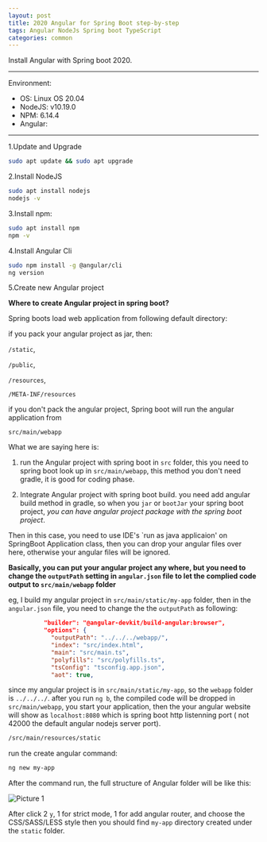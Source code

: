 ```yaml
---
layout: post
title: 2020 Angular for Spring Boot step-by-step
tags: Angular NodeJs Spring boot TypeScript
categories: common
---
```


Install Angular with Spring boot 2020.

***
Environment:

- OS: Linux OS 20.04
- NodeJS: v10.19.0
- NPM: 6.14.4 
- Angular: 

***

1.Update and Upgrade

~~~bash
sudo apt update && sudo apt upgrade
~~~

2.Install NodeJS

~~~Bash
sudo apt install nodejs
nodejs -v
~~~

3.Install npm:

~~~Bash
sudo apt install npm
npm -v
~~~

4.Install Angular Cli

~~~Bash
sudo npm install -g @angular/cli
ng version
~~~

5.Create new Angular project

**Where to create Angular project in spring boot?**

Spring boots load web application from following default directory:

if you pack your angular project as jar, then:

`/static`,

`/public`,

`/resources`,

`/META-INF/resources`

if you don't pack the angular project, Spring boot will run the angular application from

`src/main/webapp`

What we are saying here is:

1. run the Angular project with spring boot in `src` folder, this you need to spring boot look up in `src/main/webapp`, this method you don't need gradle, it is good for coding phase.

2. Integrate Angular project with spring boot build. you need add angular build method in gradle, so when you `jar` or `bootJar` your spring boot project, _you can have angular project package with the spring boot project_.


Then in this case, you need to use IDE's `run as java applicaion' on SpringBoot Application class, then you can drop your angular files over here, otherwise your angular files will be ignored.

**Basically, you can put your angular project any where, but you need to change the `outputPath` setting in `angular.json` file to let the complied code output to `src/main/webapp` folder**

eg, I build my angular project in `src/main/static/my-app` folder, then in the `angular.json` file, you need to change the the `outputPath` as following:

~~~json
          "builder": "@angular-devkit/build-angular:browser",
          "options": {
            "outputPath": "../../../webapp/",
            "index": "src/index.html",
            "main": "src/main.ts",
            "polyfills": "src/polyfills.ts",
            "tsConfig": "tsconfig.app.json",
            "aot": true,
~~~

since my angular project is in `src/main/static/my-app`, so the `webapp` folder is `../../../`. after you run `ng b`, the compiled code will be dropped in `src/main/webapp`, you start your application, then the your angular website will show as `localhost:8080` which is spring boot http listenning port ( not 42000 the default angular nodejs server port).

~~~bash
/src/main/resources/static
~~~

run the create angular command:

~~~bash
ng new my-app
~~~

After the command run, the full structure of Angular folder will be like this:

![Picture 1](https://r0ngsh3n.github.io/static/img/0411/angular-project-structure.png)

After click 2 `y`, 1 for strict mode, 1 for add angular router, and choose the CSS/SASS/LESS style then you should find `my-app` directory created under the `static` folder.


